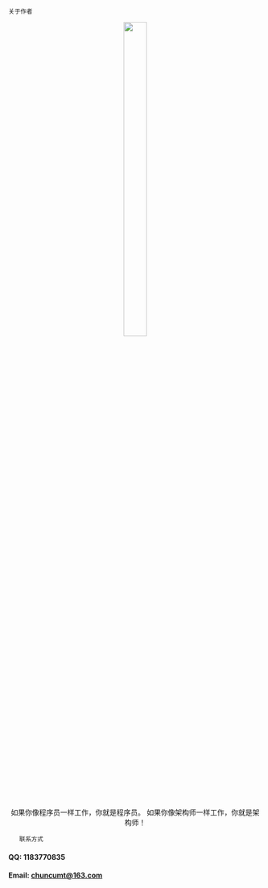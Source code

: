 
    关于作者

<center> <img src="/images/about/my002.jpg" width="30%"  height="40%"/>
</center >
<center> 如果你像程序员一样工作，你就是程序员。   
         如果你像架构师一样工作，你就是架构师！</center >

       联系方式

#### QQ: 1183770835

#### Email: chuncumt@163.com
